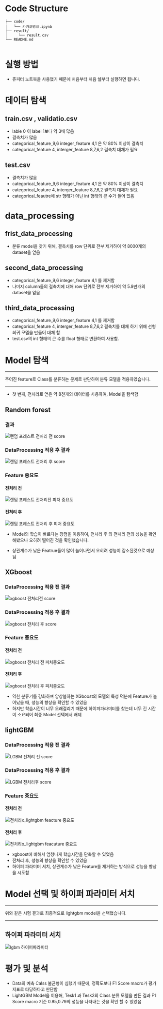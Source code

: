 # Code Structure
```
├── code/                                              
│   └── 카카오뱅크.ipynb                                           
├── result/                     
│     └── result.csv
└── README.md                  
    
```

# 실행 방법
  * 쥬피터 노트북을 사용했기 때문에 처음부터 처음 쉘부터 실행하면 됩니다.
 
# 데이터 탐색
## train.csv , validatio.csv
- lable 0 이 label 1보다 약 3배 많음
- 결측치가 많음
- categorical_feature_9,6 integer_feature 4,1 은 약 80% 이상이 결측치
- categorical_feature 4, interger_feature 8,7,6,2 결측치 대체가 필요

## test.csv
- 결측치가 많음
- categorical_feature_9,6 integer_feature 4,1 은 약 80% 이상이 결측치
- categorical_feature 4, interger_feature 8,7,6,2 결측치 대체가 필요
- categorical_feautre에 str 형태가 아닌 int 형태의 큰 수가 들어 있음


# data_processing
## frist_data_processing
- 분류 model을 찾기 위해, 결측치를 row 단위로 전부 제거하여 약 8000개의 dataset을 얻음

## second_data_processing
- categorical_feature_9,6 integer_feature 4,1 를 제거함
- 나머지 column들의 결측치에 대해 row 단위로 전부 제거하여 약 5.9만개의 dataset을 얻음

## third_data_processing
- categorical_feature_9,6 integer_feature 4,1 를 제거함
- categorical_feature 4, interger_feature 8,7,6,2 결측치를 대체 하기 위해 선형 회귀 모델을 만들어 대체 함
- test.csv의 int 형태의 큰 수를 float 형태로 변환하여 사용함.


# Model 탐색
***
  주어진 feature로 Class를 분류하는 문제로 판단하여 분류 모델을 적용하였습니다.
***
- 첫 번째, 전처리로 얻은 약 8천개의 데이터를 사용하여, Model을 탐색함

## Random forest

### 결과
![랜덤 포레스트 전처리 전 score](https://user-images.githubusercontent.com/59689327/142750842-b98fc94d-3d96-4a4c-8d08-9498511bc6ed.PNG)
### DataProcessing 적용 후 결과
![랜덤 포레스트 전처리 후 score](https://user-images.githubusercontent.com/59689327/142750843-7d64d706-d116-4c48-bc82-df926a60157a.PNG)
### Feature 중요도
#### 전처리 전
![랜덤 포레스트 전처리전 피처 중요도](https://user-images.githubusercontent.com/59689327/142750846-eba192f9-0798-4761-ab1b-f8cb44b58fce.PNG)
#### 전처리 후
![랜덤 포레스트 전처리 후 피처 중요도](https://user-images.githubusercontent.com/59689327/142750844-26e3f22f-6cbf-4996-84ef-f4c867a27580.PNG)

- Model의 학습이 빠르다는 장점을 이용하여,  전처리 후 와 전처리 전의 성능을 확인 해봤으나 오히려 떨어진 것을 확인했습니다.

- 상관계수가 낮은 Featrue들이 많이 늘어나면서 오히려 성능이 감소된것으로 예상됨

## XGboost

### DataProcessing 적용 전 결과
![xgboost 전처리전 score](https://user-images.githubusercontent.com/59689327/142750841-0c3b5f71-9199-44dd-b9c8-296cd96c17ce.PNG)

### DataProcessing 적용 후 결과
![xgboost 전처리 후 score](https://user-images.githubusercontent.com/59689327/142750838-12fdbdc2-70d1-405a-96e7-9f1e60ef366b.PNG)

### Feature 중요도

#### 전처리 전 

![xgboost 전처리 전 피처중요도](https://user-images.githubusercontent.com/59689327/142750835-9381604b-5097-4dfd-a0e1-6f8b85d44d83.PNG)

#### 전처리 후

![xgboost 전처리 후 피처중요도](https://user-images.githubusercontent.com/59689327/142750839-cadc8208-85f1-40f1-ae1f-f16ed7444c2f.PNG)

- 약한 분류기를 강화하며 앙상블하는 XGboost의 모델의 특성 덕분에 Feature가 늘어났을 때, 성능의 향상을 확인할 수 있었음
- 하지만 학습시간이 너무 오래걸리기 때문에 하이퍼파라미터를 찾는데 너무 긴 시간이 소요되어 최종 Model 선택에서 배제

## lightGBM

### DataProcessing 적용 전 결과
![LGBM 전처리 전 score](https://user-images.githubusercontent.com/59689327/142750829-9199f9a7-1e9f-4185-bec9-20f4781fb04a.PNG)

### DataProcessing 적용 후 결과
![LGBM 전처리후 score](https://user-images.githubusercontent.com/59689327/142750833-b074ca9b-64f6-4664-92a9-ad905cd1e2e2.PNG)

### Feature 중요도
#### 전처리 전
![전처리x_lightgbm feacture 중요도](https://user-images.githubusercontent.com/59689327/142750852-033f7b80-169f-409e-bea6-7cfb9daa9733.PNG)
#### 전처리 후
![전처리o_lightgbm feacuture 중요도](https://user-images.githubusercontent.com/59689327/142750850-dc8fdb5d-c05d-4232-96d9-47032ff7abb1.PNG)

- xgboost에 비해서 엄청나게 학습시간을 단축할 수 있었음
- 전처리 후, 성능의 향상을 확인할 수 있었음
- 하이퍼 파라미터 서치, 상관계수가 낮은 Feature를 제거하는 방식으로 성능을 향상을 시도함

# Model 선택 및 하이퍼 파라미터 서치

***
  위와 같은 시험 결과로 최종적으로 lightgbm model을 선택했습니다.
***
## 하이퍼 파라미터 서치
![lgbm 하이퍼파라미터](https://user-images.githubusercontent.com/59689327/142750834-1aa485ad-c5b8-4b65-b134-f85ba60cf342.PNG)

# 평가 및 분석
- Data의 예측 Calss 불균형이 심했기 때문에, 정확도보다 F1 Score macro가 평가지표로 타당하다고 판단함
- LightGBM Model을 이용해, Tesk1 과 Tesk2의 Class 분류 모델을 만든 결과 F1 Score macro 기준 0.85,0.79의 성능을 나타내는 것을 확인 할 수 있었음



